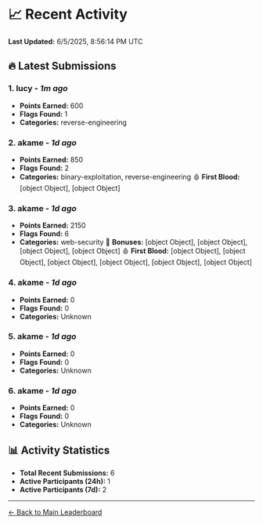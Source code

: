 # 📈 Recent Activity

**Last Updated:** 6/5/2025, 8:56:14 PM UTC

## 🔥 Latest Submissions

### 1. lucy - *1m ago*
- **Points Earned:** 600
- **Flags Found:** 1
- **Categories:** reverse-engineering

### 2. akame - *1d ago*
- **Points Earned:** 850
- **Flags Found:** 2
- **Categories:** binary-exploitation, reverse-engineering 🩸 **First Blood:** [object Object], [object Object]

### 3. akame - *1d ago*
- **Points Earned:** 2150
- **Flags Found:** 6
- **Categories:** web-security 🎯 **Bonuses:** [object Object], [object Object], [object Object], [object Object] 🩸 **First Blood:** [object Object], [object Object], [object Object], [object Object], [object Object], [object Object]

### 4. akame - *1d ago*
- **Points Earned:** 0
- **Flags Found:** 0
- **Categories:** Unknown

### 5. akame - *1d ago*
- **Points Earned:** 0
- **Flags Found:** 0
- **Categories:** Unknown

### 6. akame - *1d ago*
- **Points Earned:** 0
- **Flags Found:** 0
- **Categories:** Unknown

## 📊 Activity Statistics

- **Total Recent Submissions:** 6
- **Active Participants (24h):** 1
- **Active Participants (7d):** 2

---
[← Back to Main Leaderboard](README.md)